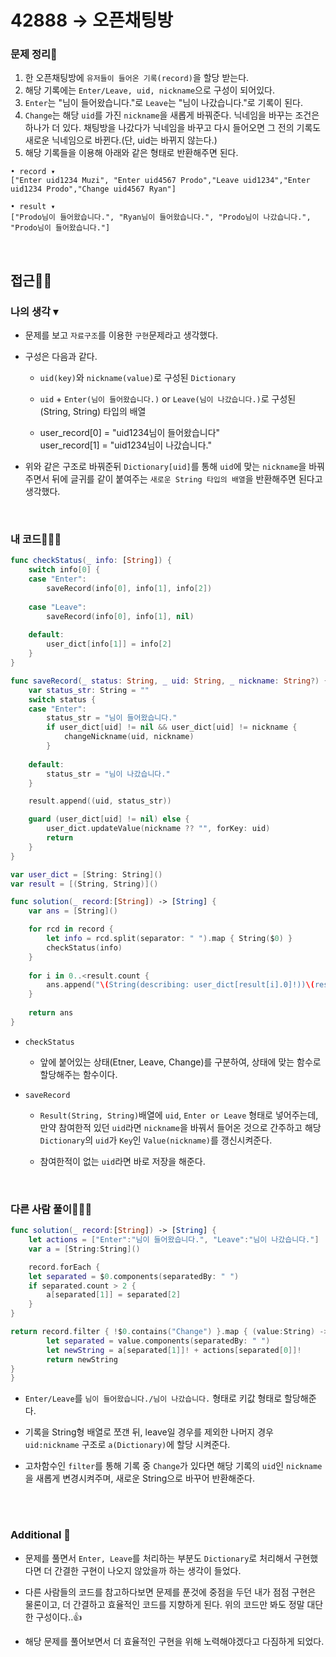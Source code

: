 # 42888 → 오픈채팅방
### 문제 정리📝
1. 한 오픈채팅방에 `유저들이 들어온 기록(record)`을 할당 받는다.
2. 해당 기록에는 `Enter/Leave, uid, nickname`으로 구성이 되어있다.
3. `Enter`는 "님이 들어왔습니다."로 `Leave`는 "님이 나갔습니다."로 기록이 된다.
4. `Change`는 해당 `uid`를 가진 `nickname`을 새롭게 바꿔준다. 닉네임을 바꾸는 조건은 하나가 더 있다. 채팅방을 나갔다가 닉네임을 바꾸고 다시 들어오면 그 전의 기록도 새로운 닉네임으로 바뀐다.(단, uid는 바뀌지 않는다.)
5. 해당 기록들을 이용해 아래와 같은 형태로 반환해주면 된다.
```
• record ▾
["Enter uid1234 Muzi", "Enter uid4567 Prodo","Leave uid1234","Enter uid1234 Prodo","Change uid4567 Ryan"]

• result ▾
["Prodo님이 들어왔습니다.", "Ryan님이 들어왔습니다.", "Prodo님이 나갔습니다.", "Prodo님이 들어왔습니다."]
```
</br>

## 접근🚶🏻
### 나의 생각 ▾
* 문제를 보고 `자료구조`를 이용한 `구현`문제라고 생각했다.

* 구성은 다음과 같다.

    * `uid(key)`와 `nickname(value)`로 구성된 `Dictionary`

    * `uid` + `Enter(님이 들어왔습니다.)` or `Leave(님이 나갔습니다.)`로 구성된 (String, String) 타입의 배열

    * user_record[0] = "uid1234님이 들어왔습니다"</br>
      user_record[1] = "uid1234님이 나갔습니다."

* 위와 같은 구조로 바꿔준뒤 `Dictionary[uid]`를 통해 `uid`에 맞는 `nickname`을 바꿔주면서 뒤에 글귀를 같이 붙여주는 `새로운 String 타입의 배열`을 반환해주면 된다고 생각했다.

</br>

### 내 코드👨🏻‍💻
```swift
func checkStatus(_ info: [String]) {
    switch info[0] {
    case "Enter":
        saveRecord(info[0], info[1], info[2])
        
    case "Leave":
        saveRecord(info[0], info[1], nil)
        
    default:
        user_dict[info[1]] = info[2]
    }
}

func saveRecord(_ status: String, _ uid: String, _ nickname: String?) {
    var status_str: String = ""
    switch status {
    case "Enter":
        status_str = "님이 들어왔습니다."
        if user_dict[uid] != nil && user_dict[uid] != nickname {
            changeNickname(uid, nickname)
        }
        
    default:
        status_str = "님이 나갔습니다."
    }

    result.append((uid, status_str))

    guard (user_dict[uid] != nil) else {
        user_dict.updateValue(nickname ?? "", forKey: uid)
        return
    }
}

var user_dict = [String: String]()
var result = [(String, String)]()

func solution(_ record:[String]) -> [String] {
    var ans = [String]()

    for rcd in record {
        let info = rcd.split(separator: " ").map { String($0) }
        checkStatus(info)
    }
    
    for i in 0..<result.count {
        ans.append("\(String(describing: user_dict[result[i].0]!))\(result[i].1)")
    }
    
    return ans
}
```

* `checkStatus`

    * 앞에 붙어있는 상태(Etner, Leave, Change)를 구분하여, 상태에 맞는 함수로 할당해주는 함수이다.

* `saveRecord`

    * `Result(String, String)`배열에 `uid`, `Enter or Leave` 형태로 넣어주는데, 만약 참여한적 있던 `uid`라면 `nickname`을 바꿔서 들어온 것으로 간주하고 해당 `Dictionary`의 `uid`가 `Key`인 `Value(nickname)`를 갱신시켜준다.
    
    * 참여한적이 없는 `uid`라면 바로 저장을 해준다.

</br>

### 다른 사람 풀이👨🏻‍💻
```swift
func solution(_ record:[String]) -> [String] {
    let actions = ["Enter":"님이 들어왔습니다.", "Leave":"님이 나갔습니다."]
    var a = [String:String]()

    record.forEach {
    let separated = $0.components(separatedBy: " ")
    if separated.count > 2 {
        a[separated[1]] = separated[2]
    }
}

return record.filter { !$0.contains("Change") }.map { (value:String) -> String in
        let separated = value.components(separatedBy: " ")
        let newString = a[separated[1]]! + actions[separated[0]]!
        return newString
}
}
```

- `Enter/Leave`를 `님이 들어왔습니다./님이 나갔습니다.` 형태로 키값 형태로 할당해준다.

- 기록을 String형 배열로 쪼갠 뒤, leave일 경우를 제외한 나머지 경우 `uid:nickname` 구조로 `a(Dictionary)`에 할당 시켜준다.

- 고차함수인 `filter`를 통해 기록 중 `Change`가 있다면 해당 기록의 `uid`인 `nickname`을 새롭게 변경시켜주며, 새로운 String으로 바꾸어 반환해준다.

</br></br>

### Additional 📂
- 문제를 풀면서 `Enter, Leave`를 처리하는 부분도 `Dictionary`로 처리해서 구현했다면 더 간결한 구현이 나오지 않았을까 하는 생각이 들었다.

- 다른 사람들의 코드를 참고하다보면 문제를 푼것에 중점을 두던 내가 점점 구현은 물론이고, 더 간결하고 효율적인 코드를 지향하게 된다. 위의 코드만 봐도 정말 대단한 구성이다..👍

- 해당 문제를 풀어보면서 더 효율적인 구현을 위해 노력해야겠다고 다짐하게 되었다.